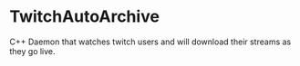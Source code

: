 # TwitchAutoArchive
C++ Daemon that watches twitch users and will download their streams as they go live.
